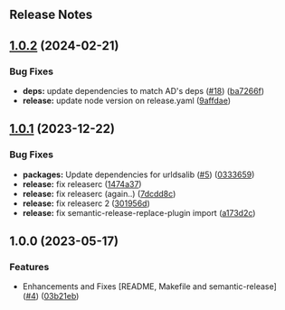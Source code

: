 Release Notes
---

## [1.0.2](https://github.com/AlertaDengue/episcanner-downloader/compare/1.0.1...1.0.2) (2024-02-21)


### Bug Fixes

* **deps:** update dependencies to match AD's deps ([#18](https://github.com/AlertaDengue/episcanner-downloader/issues/18)) ([ba7266f](https://github.com/AlertaDengue/episcanner-downloader/commit/ba7266f638d410b2d41e4568688ff131ade3898e))
* **release:** update node version on release.yaml ([9affdae](https://github.com/AlertaDengue/episcanner-downloader/commit/9affdaefdd39dcb97b8d1dfa5604ffd45a6b2b1e))

## [1.0.1](https://github.com/AlertaDengue/episcanner-downloader/compare/1.0.0...1.0.1) (2023-12-22)


### Bug Fixes

* **packages:** Update dependencies for urldsalib ([#5](https://github.com/AlertaDengue/episcanner-downloader/issues/5)) ([0333659](https://github.com/AlertaDengue/episcanner-downloader/commit/033365960031d2d09ad46903f3783b1ca3863adf))
* **release:** fix releaserc ([1474a37](https://github.com/AlertaDengue/episcanner-downloader/commit/1474a3738efa0ac1289016f9859c1f3218ee1186))
* **release:** fix releaserc (again..) ([7dcdd8c](https://github.com/AlertaDengue/episcanner-downloader/commit/7dcdd8c9bc4a13935ffe9a5e48167209e929825b))
* **release:** fix releaserc 2 ([301956d](https://github.com/AlertaDengue/episcanner-downloader/commit/301956dde84d13c01ac23efa57f77dffc037541a))
* **release:** fix semantic-release-replace-plugin import ([a173d2c](https://github.com/AlertaDengue/episcanner-downloader/commit/a173d2c093a41237531342520bde9bc10cd972f8))

## 1.0.0 (2023-05-17)


### Features

* Enhancements and Fixes [README, Makefile and semantic-release] ([#4](https://github.com/AlertaDengue/episcanner-downloader/issues/4)) ([03b21eb](https://github.com/AlertaDengue/episcanner-downloader/commit/03b21ebac959e194871e0668e7836bce301fa630))
